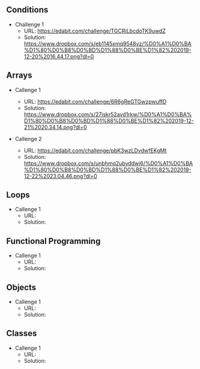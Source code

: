 ## Conditions
* Challenge 1
	* URL: https://edabit.com/challenge/TGCRiLbcdoTK9uwdZ
	* Solution: https://www.dropbox.com/s/eb1145xmq9548vz/%D0%A1%D0%BA%D1%80%D0%B8%D0%BD%D1%88%D0%BE%D1%82%202019-12-20%2016.44.17.png?dl=0


## Arrays
* Callenge 1
	* URL: https://edabit.com/challenge/6R6gReGTGwzpwuffD 
	* Solution: https://www.dropbox.com/s/27iskr52avd1rkw/%D0%A1%D0%BA%D1%80%D0%B8%D0%BD%D1%88%D0%BE%D1%82%202019-12-21%2020.34.14.png?dl=0

* Callenge 2
	* URL: https://edabit.com/challenge/pbK3wzLDvdwfEKgMt
	* Solution: https://www.dropbox.com/s/unbhmq2ubyddwj6/%D0%A1%D0%BA%D1%80%D0%B8%D0%BD%D1%88%D0%BE%D1%82%202019-12-22%2023.04.46.png?dl=0


## Loops
* Callenge 1
	* URL: 
	* Solution: 


## Functional Programming
* Callenge 1
	* URL: 
	* Solution:  


## Objects
* Callenge 1
	* URL: 
	* Solution: 


## Classes
* Callenge 1
	* URL: 
	* Solution: 


